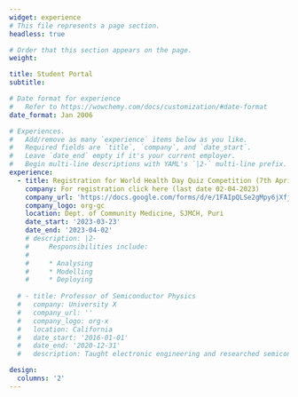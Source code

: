 ```yaml
---
widget: experience
# This file represents a page section.
headless: true

# Order that this section appears on the page.
weight: 

title: Student Portal
subtitle:

# Date format for experience
#   Refer to https://wowchemy.com/docs/customization/#date-format
date_format: Jan 2006

# Experiences.
#   Add/remove as many `experience` items below as you like.
#   Required fields are `title`, `company`, and `date_start`.
#   Leave `date_end` empty if it's your current employer.
#   Begin multi-line descriptions with YAML's `|2-` multi-line prefix.
experience:
  - title: Registration for World Health Day Quiz Competition (7th April)
    company: For registration click here (last date 02-04-2023)
    company_url: 'https://docs.google.com/forms/d/e/1FAIpQLSe2gMpy6jXfjHDGnVmL_Ohsm0qClTq0LQ7R18Q2QwGQQS5M3w/viewform'
    company_logo: org-gc
    location: Dept. of Community Medicine, SJMCH, Puri
    date_start: '2023-03-23'
    date_end: '2023-04-02'
    # description: |2-
    #     Responsibilities include:
    #     
    #     * Analysing
    #     * Modelling
    #     * Deploying
        
  # - title: Professor of Semiconductor Physics
  #   company: University X
  #   company_url: ''
  #   company_logo: org-x
  #   location: California
  #   date_start: '2016-01-01'
  #   date_end: '2020-12-31'
  #   description: Taught electronic engineering and researched semiconductor physics.

design:
  columns: '2'
---
```

